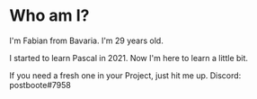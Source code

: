 # Who am I?

I'm Fabian from Bavaria.
I'm 29 years old.
 
I started to learn Pascal in 2021.
Now I'm here to learn a little bit.

If you need a fresh one in your Project, just hit me up.
Discord: postboote#7958

